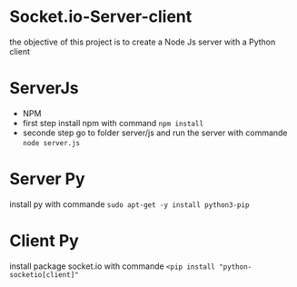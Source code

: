 # Socket.io-Server-client
the objective of this project is to create a Node Js server with a Python client

# ServerJs
* NPM
 * first step install npm with command `npm install` <br>
 * seconde step go to folder server/js and  run the server with commande `node server.js` 

# Server Py
install py with commande `sudo apt-get -y install python3-pip` 

# Client Py 
install package socket.io with commande `<pip install "python-socketio[client]"` 
  
